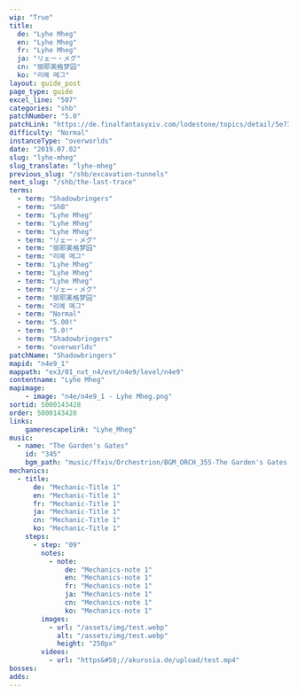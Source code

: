 ```yaml
---
wip: "True"
title:
  de: "Lyhe Mheg"
  en: "Lyhe Mheg"
  fr: "Lyhe Mheg"
  ja: "リェー・メグ"
  cn: "丽耶美格梦园"
  ko: "리예 메그"
layout: guide_post
page_type: guide
excel_line: "507"
categories: "shb"
patchNumber: "5.0"
patchLink: "https://de.finalfantasyxiv.com/lodestone/topics/detail/5e73c51856d5f1a693b878db0301e239d767c3e9"
difficulty: "Normal"
instanceType: "overworlds"
date: "2019.07.02"
slug: "lyhe-mheg"
slug_translate: "lyhe-mheg"
previous_slug: "/shb/excavation-tunnels"
next_slug: "/shb/the-last-trace"
terms:
  - term: "Shadowbringers"
  - term: "ShB"
  - term: "Lyhe Mheg"
  - term: "Lyhe Mheg"
  - term: "Lyhe Mheg"
  - term: "リェー・メグ"
  - term: "丽耶美格梦园"
  - term: "리예 메그"
  - term: "Lyhe Mheg"
  - term: "Lyhe Mheg"
  - term: "Lyhe Mheg"
  - term: "リェー・メグ"
  - term: "丽耶美格梦园"
  - term: "리예 메그"
  - term: "Normal"
  - term: "5.00!"
  - term: "5.0!"
  - term: "Shadowbringers"
  - term: "overworlds"
patchName: "Shadowbringers"
mapid: "n4e9_1"
mappath: "ex3/01_nvt_n4/evt/n4e9/level/n4e9"
contentname: "Lyhe Mheg"
mapimage:
    - image: "n4e/n4e9_1 - Lyhe Mheg.png"
sortid: 5000143428
order: 5000143428
links:
    gamerescapelink: "Lyhe_Mheg"
music:
  - name: "The Garden's Gates"
    id: "345"
    bgm_path: "music/ffxiv/Orchestrion/BGM_ORCH_355-The Garden's Gates.ogg"
mechanics:
  - title:
      de: "Mechanic-Title 1"
      en: "Mechanic-Title 1"
      fr: "Mechanic-Title 1"
      ja: "Mechanic-Title 1"
      cn: "Mechanic-Title 1"
      ko: "Mechanic-Title 1"
    steps:
      - step: "09"
        notes:
          - note:
              de: "Mechanics-note 1"
              en: "Mechanics-note 1"
              fr: "Mechanics-note 1"
              ja: "Mechanics-note 1"
              cn: "Mechanics-note 1"
              ko: "Mechanics-note 1"
        images:
          - url: "/assets/img/test.webp"
            alt: "/assets/img/test.webp"
            height: "250px"
        videos:
          - url: "https&#58;//akurosia.de/upload/test.mp4"
bosses:
adds:
---
```

